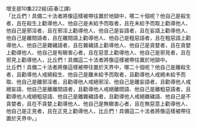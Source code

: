 增支部10集222經(莊春江譯)  
「比丘們！具備二十法者將像這樣被帶往置於地獄中，哪二十個呢？他自己是殺生者，且在殺生上勸導他人、他自己是未給予而取者，且在未給予而取上勸導他人、他自己是邪淫者，且在邪淫上勸導他人、他自己是妄語者，且在妄語上勸導他人、他自己是離間語者，且在離間語上勸導他人、他自己是粗惡語者，且在粗惡語上勸導他人、他自己是雜穢語者，且在雜穢語上勸導他人、他自己是貪婪者，且在貪婪上勸導他人、他自己是有瞋害心者，且在惡意上勸導他人、他自己是邪見者，且在邪見上勸導他人，比丘們！具備這二十法者將像這樣被帶往置於地獄中。  
比丘們！具備二十法者將像這樣被帶往置於天界中，哪二十個呢？他自己是離殺生者，且勸導他人戒絕殺生、他自己是離未給予而取者，且勸導他人戒絕未給予而取、他自己是離邪淫者，且勸導他人戒絕邪淫、他自己是離妄語者，且勸導他人戒絕妄語、他自己是離離間語者，且勸導他人戒絕離間語、他自己是離粗惡語者，且勸導他人戒絕粗惡語、他自己是離雜穢語者，且勸導他人戒絕雜穢語、他自己是不貪婪者，且在不貪婪上勸導他人、他自己是無瞋害心者，且在無惡意上勸導他人、他自己是正見者，且在正見上勸導他人，比丘們！具備這二十法者將像這樣被帶往置於天界中。」  
  
  
